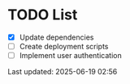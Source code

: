 # TODO List

- [x] Update dependencies
- [ ] Create deployment scripts
- [ ] Implement user authentication

Last updated: 2025-06-19 02:56
